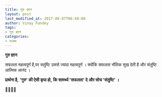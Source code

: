 ```yaml
---
title: गुरु ज्ञान
layout: post
last_modified_at: 2017-09-07T06:48:00
author: Vinay Pandey
tags:
- गुरु ज्ञान
categories:
- मध्यम
---
```

**गुरु ज्ञान**

सफलता महत्वपूर्ण है,पर सतुंष्टि उससे ज्यादा महत्वपूर्ण । 
क्योंकि सफलता भौतिक सुख देती है और संतुष्टि आत्मिक आनंद ।

**प्रार्थना है,**
**'गुरु' की ऐसी कृपा हो,**
**कि सामर्थ्य 'सफलता' दे**
**और सोच 'संतुष्टि' ।** 

🙏🌷🌷🙏


